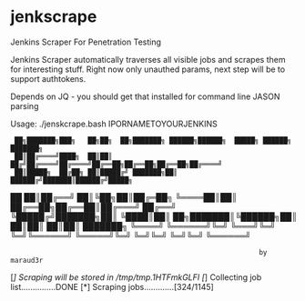 # jenkscrape
Jenkins Scraper For Penetration Testing

Jenkins Scraper automatically traverses all visible jobs and scrapes them for interesting stuff.
Right now only unauthed params, next step will be to support authtokens.

Depends on JQ - you should get that installed for command line JASON parsing

Usage: ./jenskcrape.bash IPORNAMETOYOURJENKINS


     ██╗███████╗███╗   ██╗██╗  ██╗███████╗ ██████╗██████╗  █████╗ ██████╗ ███████╗
     ██║██╔════╝████╗  ██║██║ ██╔╝██╔════╝██╔════╝██╔══██╗██╔══██╗██╔══██╗██╔════╝
     ██║█████╗  ██╔██╗ ██║█████╔╝ ███████╗██║     ██████╔╝███████║██████╔╝█████╗  
██   ██║██╔══╝  ██║╚██╗██║██╔═██╗ ╚════██║██║     ██╔══██╗██╔══██║██╔═══╝ ██╔══╝  
╚█████╔╝███████╗██║ ╚████║██║  ██╗███████║╚██████╗██║  ██║██║  ██║██║     ███████╗
 ╚════╝ ╚══════╝╚═╝  ╚═══╝╚═╝  ╚═╝╚══════╝ ╚═════╝╚═╝  ╚═╝╚═╝  ╚═╝╚═╝     ╚══════╝

                                                                 by maraud3r
[*] Scraping will be stored in /tmp/tmp.1HTFmkGLFI
[*] Collecting job list...............DONE
[*] Scraping jobs.............[324/1145]
